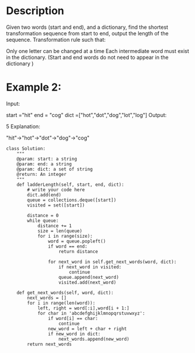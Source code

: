 # Description
Given two words (start and end), and a dictionary, find the shortest transformation sequence from start to end, output the length of the sequence.
Transformation rule such that:

Only one letter can be changed at a time
Each intermediate word must exist in the dictionary. (Start and end words do not need to appear in the dictionary )

# Example 2:

Input:

start ="hit"
end = "cog"
dict =["hot","dot","dog","lot","log"]
Output:

5
Explanation:

"hit"->"hot"->"dot"->"dog"->"cog"
```
class Solution:
    """
    @param: start: a string
    @param: end: a string
    @param: dict: a set of string
    @return: An integer
    """
    def ladderLength(self, start, end, dict):
        # write your code here
        dict.add(end)
        queue = collections.deque([start])
        visited = set([start])

        distance = 0
        while queue:
            distance += 1
            size = len(queue)
            for i in range(size):
                word = queue.popleft()
                if word == end:
                    return distance

                for next_word in self.get_next_words(word, dict):
                    if next_word in visited:
                        continue
                    queue.append(next_word)
                    visited.add(next_word)

    def get_next_words(self, word, dict):
        next_words = []
        for i in range(len(word)):
            left, right = word[:i],word[i + 1:]
            for char in 'abcdefghijklmnopqrstuvwxyz':
                if word[i] == char:
                    continue
                new_word = left + char + right
                if new_word in dict:
                    next_words.append(new_word)
        return next_words
            
```
